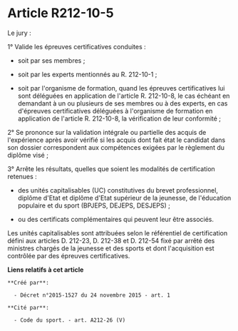 # Article R212-10-5

Le jury : 

1° Valide les épreuves certificatives conduites : 

- soit par ses membres ; 

- soit par les experts mentionnés au R. 212-10-1 ; 

- soit par l'organisme de formation, quand les épreuves certificatives lui sont déléguées en application de l'article R.
212-10-8, le cas échéant en demandant à un ou plusieurs de ses membres ou à des experts, en cas d'épreuves certificatives
déléguées à l'organisme de formation en application de l'article R. 212-10-8, la vérification de leur conformité ; 

2° Se prononce sur la validation intégrale ou partielle des acquis de l'expérience après avoir vérifié si les acquis dont
fait état le candidat dans son dossier correspondent aux compétences exigées par le règlement du diplôme visé ; 

3° Arrête les résultats, quelles que soient les modalités de certification retenues : 

- des unités capitalisables (UC) constitutives du brevet professionnel, diplôme d'Etat et diplôme d'Etat supérieur de la
jeunesse, de l'éducation populaire et du sport (BPJEPS, DEJEPS, DESJEPS) ; 

- ou des certificats complémentaires qui peuvent leur être associés. 

Les unités capitalisables sont attribuées selon le référentiel de certification défini aux articles D. 212-23, D. 212-38 et
D. 212-54 fixé par arrêté des ministres chargés de la jeunesse et des sports et dont l'acquisition est contrôlée par des
épreuves certificatives.

**Liens relatifs à cet article**

	**Créé par**:

	  - Décret n°2015-1527 du 24 novembre 2015 - art. 1

	**Cité par**:

	  - Code du sport. - art. A212-26 (V)
